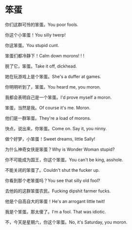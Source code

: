 # 笨蛋

<p><span class="chinese">你们这群可怜的笨蛋。</span><span class="english">You poor fools.</span></p>

<p><span class="chinese">你这个小笨蛋！</span><span class="english">You silly twerp!</span></p>

<p><span class="chinese">你这笨蛋。</span><span class="english">You stupid cunt.</span></p>

<p><span class="chinese">笨蛋们都冷静下！</span><span class="english">Calm down morons! ! !</span></p>

<p><span class="chinese">脱了它，笨蛋。</span><span class="english">Take it off, dickhead.</span></p>

<p><span class="chinese">她在玩游戏上是个笨蛋。</span><span class="english">She's a duffer at games.</span></p>

<p><span class="chinese">你明明听到了，笨蛋。</span><span class="english">You heard me, you moron.</span></p>

<p><span class="chinese">我都会表明自己是一个笨蛋。</span><span class="english">I'd prove myself a moron.</span></p>

<p><span class="chinese">笨蛋，当然是我。</span><span class="english">Of course it's me. Moron.</span></p>

<p><span class="chinese">他们是一群笨蛋。</span><span class="english">They're a load of morons.</span></p>

<p><span class="chinese">快点，说出来，你笨蛋。</span><span class="english">Come on. Say it, you ninny.</span></p>

<p><span class="chinese">做个好梦，小笨蛋！</span><span class="english">Sweet dreams, little Sally!</span></p>

<p><span class="chinese">为什么神奇女侠是笨蛋？</span><span class="english">Why is Wonder Woman stupid?</span></p>

<p><span class="chinese">你不可能成为国王，你这个笨蛋。</span><span class="english">You can't be king, asshole.</span></p>

<p><span class="chinese">不能关闭的笨蛋了。</span><span class="english">Couldn't shut the fucker up.</span></p>

<p><span class="chinese">你看到那个老笨蛋吗？</span><span class="english">You see that silly old fool?</span></p>

<p><span class="chinese">去他妈的这群笨蛋农民。</span><span class="english">Fucking dipshit farmer fucks.</span></p>

<p><span class="chinese">他是个自高自大的笨蛋！</span><span class="english">He's an arrogant little twit!</span></p>

<p><span class="chinese">我是个笨蛋。那太傻了。</span><span class="english">I'm a fool. That was idiotic.</span></p>

<p><span class="chinese">不，今天是星期六，你这个笨蛋。</span><span class="english">No, it's Saturday, you moron.</span></p>

